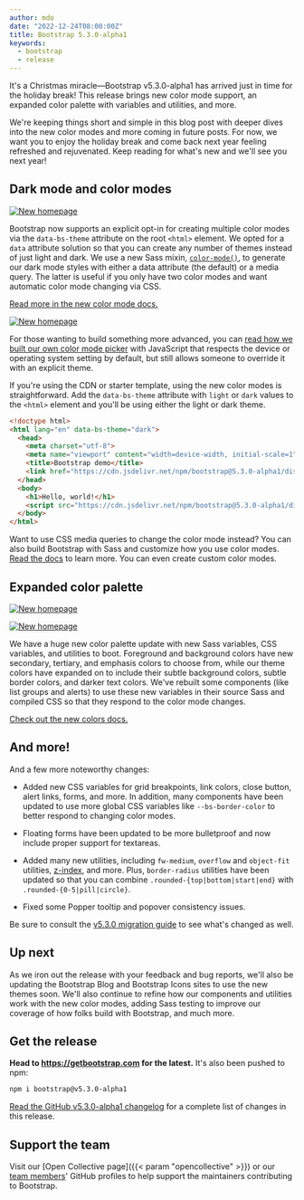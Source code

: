 ```yaml
---
author: mdo
date: "2022-12-24T08:00:00Z"
title: Bootstrap 5.3.0-alpha1
keywords:
  - bootstrap
  - release
---
```


It's a Christmas miracle—Bootstrap v5.3.0-alpha1 has arrived just in time for the holiday break! This release brings new color mode support, an expanded color palette with variables and utilities, and more.

We're keeping things short and simple in this blog post with deeper dives into the new color modes and more coming in future posts. For now, we want you to enjoy the holiday break and come back next year feeling refreshed and rejuvenated. Keep reading for what's new and we'll see you next year!

## Dark mode and color modes

[![New homepage](/assets/img/2022/12/docs-dark-mode.png)](https://getbootstrap.com)

Bootstrap now supports an explicit opt-in for creating multiple color modes via the `data-bs-theme` attribute on the root `<html>` element. We opted for a `data` attribute solution so that you can create any number of themes instead of just light and dark. We use a new Sass mixin, [`color-mode()`](https://getbootstrap.com/docs/5.3/customize/color-modes/#building-with-sass), to generate our dark mode styles with either a data attribute (the default) or a media query. The latter is useful if you only have two color modes and want automatic color mode changing via CSS.

[Read more in the new color mode docs.](https://getbootstrap.com/docs/5.3/customize/color-modes/)

[![New homepage](/assets/img/2022/12/docs-color-modes.png)](https://getbootstrap.com/docs/5.3/customize/color-modes/)

For those wanting to build something more advanced, you can [read how we built our own color mode picker](https://getbootstrap.com/docs/5.3/customize/color-modes/#javascript) with JavaScript that respects the device or operating system setting by default, but still allows someone to override it with an explicit theme.

If you're using the CDN or starter template, using the new color modes is straightforward. Add the `data-bs-theme` attribute with `light` or `dark` values to the `<html>` element and you'll be using either the light or dark theme.

```html
<!doctype html>
<html lang="en" data-bs-theme="dark">
  <head>
    <meta charset="utf-8">
    <meta name="viewport" content="width=device-width, initial-scale=1">
    <title>Bootstrap demo</title>
    <link href="https://cdn.jsdelivr.net/npm/bootstrap@5.3.0-alpha1/dist/css/bootstrap.min.css" rel="stylesheet" integrity="sha384-GLhlTQ8iRABdZLl6O3oVMWSktQOp6b7In1Zl3/Jr59b6EGGoI1aFkw7cmDA6j6gD" crossorigin="anonymous">
  </head>
  <body>
    <h1>Hello, world!</h1>
    <script src="https://cdn.jsdelivr.net/npm/bootstrap@5.3.0-alpha1/dist/js/bootstrap.bundle.min.js" integrity="sha384-w76AqPfDkMBDXo30jS1Sgez6pr3x5MlQ1ZAGC+nuZB+EYdgRZgiwxhTBTkF7CXvN" crossorigin="anonymous"></script>
  </body>
</html>
```

Want to use CSS media queries to change the color mode instead? You can also build Bootstrap with Sass and customize how you use color modes. [Read the docs](https://getbootstrap.com/docs/5.3/customize/color-modes/#building-with-sass) to learn more. You can even create custom color modes.

## Expanded color palette

[![New homepage](/assets/img/2022/12/docs-colors.png)](https://getbootstrap.com/docs/5.3/customize/color/)

[![New homepage](/assets/img/2022/12/docs-colors-dark-mode.png)](https://getbootstrap.com/docs/5.3/customize/color/)

We have a huge new color palette update with new Sass variables, CSS variables, and utilities to boot. Foreground and background colors have new secondary, tertiary, and emphasis colors to choose from, while our theme colors have expanded on to include their subtle background colors, subtle border colors, and darker text colors. We've rebuilt some components (like list groups and alerts) to use these new variables in their source Sass and compiled CSS so that they respond to the color mode changes.

[Check out the new colors docs.](https://getbootstrap.com/docs/5.3/customize/color/#colors)

## And more!

And a few more noteworthy changes:

- Added new CSS variables for grid breakpoints, link colors, close button, alert links, forms, and more. In addition, many components have been updated to use more global CSS variables like `--bs-border-color` to better respond to changing color modes.

- Floating forms have been updated to be more bulletproof and now include proper support for textareas.

- Added many new utilities, including `fw-medium`, `overflow` and `object-fit` utilities, [z-index](https://getbootstrap.com/docs/5.3/utilities/z-index/), and more. Plus, `border-radius` utilities have been updated so that you can combine `.rounded-{top|bottom|start|end}` with `.rounded-{0-5|pill|circle}`.

- Fixed some Popper tooltip and popover consistency issues.

Be sure to consult the [v5.3.0 migration guide](https://getbootstrap.com/docs/5.3/migration/) to see what's changed as well.

## Up next

As we iron out the release with your feedback and bug reports, we'll also be updating the Bootstrap Blog and Bootstrap Icons sites to use the new themes soon. We'll also continue to refine how our components and utilities work with the new color modes, adding Sass testing to improve our coverage of how folks build with Bootstrap, and much more.

## Get the release

**Head to <https://getbootstrap.com> for the latest.** It's also been pushed to npm:

```sh
npm i bootstrap@v5.3.0-alpha1
```

[Read the GitHub v5.3.0-alpha1 changelog](https://github.com/twbs/bootstrap/releases/tag/v5.3.0-alpha1) for a complete list of changes in this release.

## Support the team

Visit our [Open Collective page]({{< param "opencollective" >}}) or our [team members](https://github.com/orgs/twbs/people)' GitHub profiles to help support the maintainers contributing to Bootstrap.
